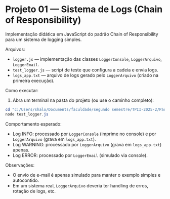 # Projeto 01 — Sistema de Logs (Chain of Responsibility)

Implementação didática em JavaScript do padrão Chain of Responsibility para um
sistema de logging simples.

Arquivos:
- `logger.js` — implementação das classes `LoggerConsole`, `LoggerArquivo`, `LoggerEmail`.
- `test_logger.js` — script de teste que configura a cadeia e envia logs.
- `logs_app.txt` — arquivo de logs gerado pelo `LoggerArquivo` (criado na primeira execução).

Como executar:

1. Abra um terminal na pasta do projeto (ou use o caminho completo):

```powershell
cd "c:/Users/shalo/Documents/faculdade/segundo semestre/TPII-2025-2/PadraoGoF/Exercicios/Projeto01_Logs_JS"
node test_logger.js
```

Comportamento esperado:
- Log INFO: processado por `LoggerConsole` (imprime no console) e por `LoggerArquivo` (grava em `logs_app.txt`).
- Log WARNING: processado por `LoggerArquivo` (grava em `logs_app.txt`) apenas.
- Log ERROR: processado por `LoggerEmail` (simulado via console).

Observações:
- O envio de e-mail é apenas simulado para manter o exemplo simples e autocontido.
- Em um sistema real, `LoggerArquivo` deveria ter handling de erros, rotação de logs, etc.
